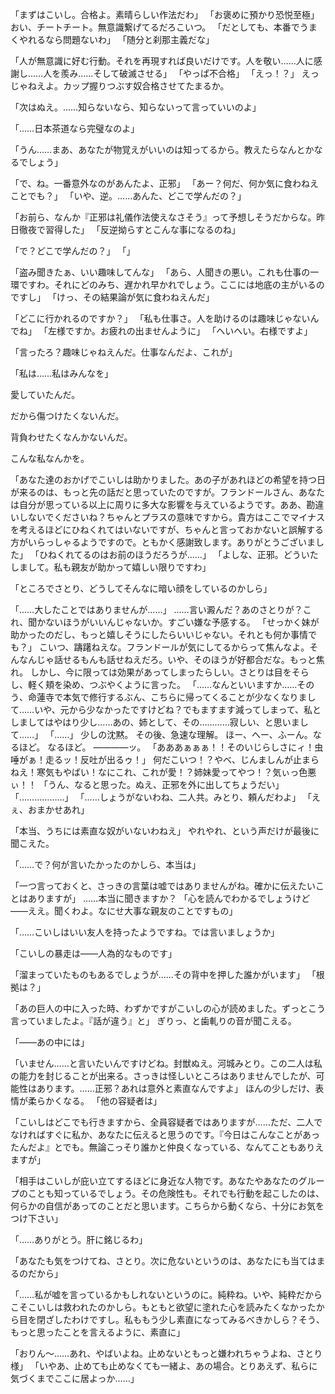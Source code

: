 「まずはこいし。合格よ。素晴らしい作法だわ」
「お褒めに預かり恐悦至極」
おい、チートチート。無意識繋げてるだろこいつ。
「だとしても、本番でうまくやれるなら問題ないわ」
「随分と刹那主義だな」


「人が無意識に好む行動。それを再現すれば良いだけです。人を敬い……人に感謝し……人を羨み……そして破滅させる」
「やっぱ不合格」
「えっ！？」
えっじゃねえよ。カップ握りつぶす奴合格させてたまるか。




「次はぬえ。……知らないなら、知らないって言っていいのよ」

「……日本茶道なら完璧なのよ」

「うん……まあ、あなたが物覚えがいいのは知ってるから。教えたらなんとかなるでしょう」


「で、ね。一番意外なのがあんたよ、正邪」
「あー？何だ、何か気に食わねえことでも？」
「いや、逆。……あんた、どこで学んだの？」


「お前ら、なんか『正邪は礼儀作法使えなさそう』って予想しそうだからな。昨日徹夜で習得した」
「反逆拗らすとこんな事になるのね」

「で？どこで学んだの？」
「」







「盗み聞きたぁ、いい趣味してんな」
「あら、人聞きの悪い。これも仕事の一環ですわ。それにどのみち、遅かれ早かれでしょう。ここには地底の主がいるのですし」
「けっ、その結果論が気に食わねえんだ」

「どこに行かれるのですか？」
「私も仕事さ。人を助けるのは趣味じゃないんでね」
「左様ですか。お疲れの出ませんように」
「へいへい。右様ですよ」


「言ったろ？趣味じゃねえんだ。仕事なんだよ、これが」


「私は……私はみんなを」


愛していたんだ。

だから傷つけたくないんだ。

背負わせたくなんかないんだ。

こんな私なんかを。






「あなた達のおかげでこいしは助かりました。あの子があれほどの希望を持つ日が来るのは、もっと先の話だと思っていたのですが。フランドールさん、あなたは自分が思っている以上に周りに多大な影響を与えているようです。ああ、勘違いしないでくださいね？ちゃんとプラスの意味ですから。貴方はここでマイナスを考えるほどにひねくれてはいないですが、ちゃんと言っておかないと誤解する方がいらっしゃるようですので。ともかく感謝致します。ありがとうございました」
「ひねくれてるのはお前のほうだろうが……」
「よしな、正邪。どういたしまして。私も親友が助かって嬉しい限りですわ」

「ところでさとり、どうしてそんなに暗い顔をしているのかしら」

「……大したことではありませんが……」
……言い澱んだ？あのさとりが？これ、聞かないほうがいいんじゃないか。すごい嫌な予感する。
「せっかく妹が助かったのだし、もっと嬉しそうにしたらいいじゃない。それとも何か事情でも？」
こいつ、躊躇ねえな。フランドールが気にしてるからって焦んなよ。そんなんじゃ話せるもんも話せねえだろ。いや、そのほうが好都合だな。もっと焦れ。
しかし、今に限っては効果があってしまったらしい。さとりは目をそらし、軽く頬を染め、つぶやくように言った。
「……なんといいますか……そのう、命蓮寺で本気で修行するぶん、こちらに帰ってくることが少なくなりまして……いや、元から少なかったですけどね？でもますます減ってしまって、私としましてはやはり少し……あの、姉として、その…………寂しい、と思いまして……」
「……」
少しの沈黙。
その後、急速な理解。
ほー、へー、ふーん。なるほど。
なるほど。
――――ッ。
「あああぁぁぁ！！そのいじらしさにィ！虫唾がぁ！走るッ！反吐が出るゥ！」
何だこいつ！？やべ、じんましんが止まらねえ！寒気もやばい！なにこれ、これが愛！？姉妹愛ってやつ！？気ぃっ色悪ぃ！！
「うん、なると思った。ぬえ、正邪を外に出してちょうだい」
「………………」
「……しょうがないわね、二人共。みとり、頼んだわよ」
「えぇ、おまかせあれ」


「本当、うちには素直な奴がいないわねえ」
やれやれ、という声だけが最後に聞こえた。




「……で？何が言いたかったのかしら、本当は」

「一つ言っておくと、さっきの言葉は嘘ではありませんがね。確かに伝えたいことはありますが」
……本当に聞きますか？
「心を読んでわかるでしょうけど――ええ。聞くわよ。なにせ大事な親友のことですもの」

「……こいしはいい友人を持ったようですね。では言いましょうか」


「こいしの暴走は――人為的なものです」

「溜まっていたものもあるでしょうが……その背中を押した誰かがいます」
「根拠は？」

「あの巨人の中に入った時、わずかですがこいしの心が読めました。ずっとこう言っていましたよ。『話が違う』と」
ぎりっ、と歯軋りの音が聞こえる。

「――あの中には」

「いません……と言いたいんですけどね。封獣ぬえ。河城みとり。この二人は私の能力を封じることが出来る。さっきは怪しいところはありませんでしたが、可能性はあります。……正邪？あれは意外と素直なんですよ」
ほんの少しだけ、表情が柔らかくなる。
「他の容疑者は」

「こいしはどこでも行きますから、全員容疑者ではありますが……ただ、二人でなければすぐに私か、あなたに伝えると思うのです。『今日はこんなことがあったんだよ』とでも。無論こっそり誰かと仲良くなっている、なんてこともありえますが」

「相手はこいしが庇い立てするほどに身近な人物です。あなたやあなたのグループのことも知っているでしょう。その危険性も。それでも行動を起こしたのは、何らかの自信があってのことだと思います。こちらから動くなら、十分にお気をつけ下さい」

「……ありがとう。肝に銘じるわ」


「あなたも気をつけてね、さとり。次に危ないというのは、あなたにも当てはまるのだから」


「……私が嘘を言っているかもしれないというのに。純粋ね。いや、純粋だからこそこいしは救われたのかしら。もともと欲望に塗れた心を読みたくなかったから目を閉ざしたわけですし。私ももう少し素直になってみるべきかしら？そう、もっと思ったことを言えるように、素直に」


「おりん〜……あれ、やばいよね。止めないともっと嫌われちゃうよね、さとり様」
「いやあ、止めても止めなくても一緒よ、あの場合。とりあえず、私らに気づくまでここに居よっか……」

